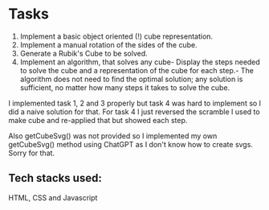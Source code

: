 # Tasks
1. Implement a basic object oriented (!) cube representation.
2. Implement a manual rotation of the sides of the cube.
3. Generate a Rubik's Cube to be solved.
4. Implement an algorithm, that solves any cube- Display the steps needed to solve the cube and a representation of the cube for each step.- The algorithm does not need to find the optimal solution; any solution is sufficient, no matter how many steps it takes to solve the cube.

I implemented task 1, 2 and 3 properly but task 4 was hard to implement so I did a naive solution for that. For task 4 I just reversed the scramble I used to make cube and re-applied that but showed each step.

Also getCubeSvg() was not provided so I implemented my own getCubeSvg() method using ChatGPT as I don't know how to create svgs. Sorry for that.

## Tech stacks used:
HTML, CSS and Javascript